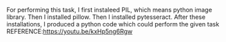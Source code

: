 For performing this task, I first instaleed PIL, which means python image library.
Then I installed pillow.
Then I installed pytesseract.
After these installations, I produced a python code which could perform the given task
REFERENCE:https://youtu.be/kxHp5ng6Rgw
